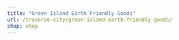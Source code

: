 ```yaml
---
title: "Green Island Earth Friendly Goods"
url: /traverse-city/green-island-earth-friendly-goods/
shop: shop
---
```

